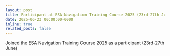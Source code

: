 ```yaml
---
layout: post
title: Participant at ESA Navigation Training Course 2025 (23rd-27th June)
date: 2025-06-23 00:00:00-0000
inline: true
related_posts: false
---
```


Joined the ESA Navigation Training Course 2025 as a participant (23rd-27th June)